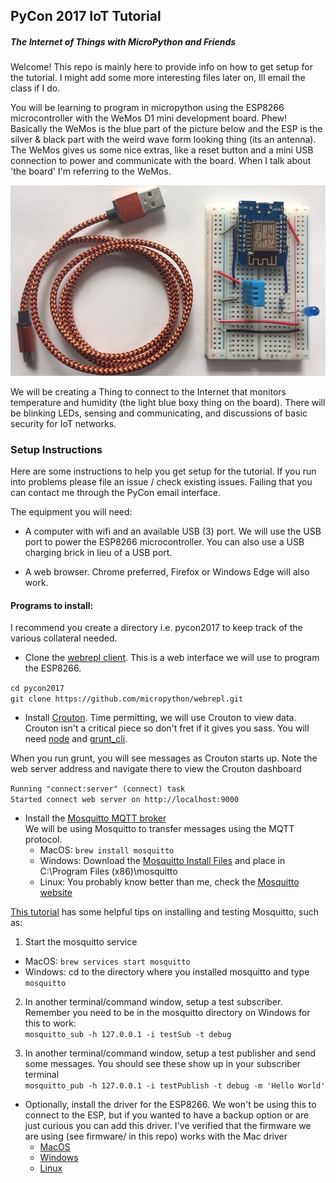 ## PyCon 2017 IoT Tutorial
##### The Internet of Things with MicroPython and Friends
Welcome!
This repo is mainly here to provide info on how to get setup for the tutorial. I might add some more interesting files later on, Ill email the class if I do.

You will be learning to program in micropython using the ESP8266 microcontroller with the WeMos D1 mini development board. Phew! Basically the WeMos is the blue part of the picture below and the ESP is the silver & black part with the weird wave form looking thing (its an antenna).  The WeMos gives us some nice extras, like a reset button and a mini USB connection to power and communicate with the board. When I talk about 'the board' I'm referring to the WeMos. 

![photo of board and USB cable](photos/board.jpg)

 We will be creating a Thing to connect to the Internet that monitors temperature and humidity (the light blue boxy thing on the board). There will be blinking LEDs, sensing and communicating, and discussions of basic security for IoT networks.

### Setup Instructions
Here are some instructions to help you get setup for the tutorial. If you run into problems please file an issue / check existing issues. Failing that you can contact me through the PyCon email interface.

 The equipment you will need:
  * A computer with wifi and an available USB (3) port. We will use the USB port to power the ESP8266 microcontroller. You can also use a USB charging brick in lieu of a USB port.

  * A web browser. Chrome preferred, Firefox or Windows Edge will also work.

#### Programs to install:  
I recommend you create a directory i.e. pycon2017 to keep track of the various collateral needed.

* Clone the [webrepl client](https://github.com/micropython/webrepl). This is a web interface we will use to program the ESP8266.

`cd pycon2017`  
`git clone https://github.com/micropython/webrepl.git`  

* Install [Crouton](https://github.com/edfungus/Crouton).  Time permitting, we will use Crouton to view data. Crouton isn't a critical piece so don't fret if it gives you sass. You will need [node](https://nodejs.org/en/download/) and  [grunt_cli](https://github.com/gruntjs/grunt-cli).

When you run grunt, you will see messages as Crouton starts up. Note the web server address and navigate there to view the Crouton dashboard

`Running "connect:server" (connect) task`  
`Started connect web server on http://localhost:9000`


* Install the [Mosquitto MQTT broker]( https://mosquitto.org/download/)  
We will be using Mosquitto to transfer messages using the MQTT protocol.  
  - MacOS: `brew install mosquitto`
  - Windows: Download the [Mosquitto Install Files]( http://www.steves-internet-guide.com/downloads/) and place in C:\Program Files (x86)\mosquitto  
  - Linux: You probably know better than me, check the [Mosquitto website]( https://mosquitto.org/download/)


[This tutorial](https://www.baldengineer.com/mqtt-tutorial.html) has some helpful tips on installing and testing Mosquitto, such as:  
1. Start the mosquitto service  
  * MacOS: `brew services start mosquitto`
  * Windows: cd to the directory where you installed mosquitto and type `mosquitto`  


2. In another terminal/command window, setup a test subscriber. Remember you need to be in the mosquitto directory on Windows for this to work:  
`mosquitto_sub -h 127.0.0.1 -i testSub -t debug`

3. In another terminal/command window, setup a test publisher and send some messages. You should see these show up in your subscriber terminal  
`mosquitto_pub -h 127.0.0.1 -i testPublish -t debug -m 'Hello World'`  


* Optionally, install the driver for the ESP8266. We won't be using this to connect to the ESP, but if you wanted to have a backup option or are just curious you can add this driver. I've verified that the firmware we are using (see firmware/ in this repo) works with the Mac driver
    - [MacOS](http://www.wch.cn/download/CH341SER_MAC_ZIP.html)  
    - [Windows](http://www.wch.cn/download/CH341SER_ZIP.html)
    - [Linux](http://www.wch.cn/download/CH341SER_LINUX_ZIP.html)
